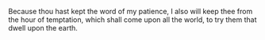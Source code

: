 Because thou hast kept the word of my patience, I also will keep thee from the hour of temptation, which shall come upon all the world, to try them that dwell upon the earth.
